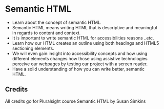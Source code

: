# Semantic HTML

- Learn about the concept of semantic HTML.
- Semantic HTML means writing HTML that is descriptive and meaningful in regards to content and context.
- It is important to write semantic HTML for accessibilities reasons ..etc.
- Learn how our HTML creates an outline using both headings and HTML5 sectioning elements.
- We will even gain insight into accessibility concepts and how using different elements changes how those using assistive technologies perceive our webpages by testing our project with a screen reader.
- Have a solid understanding of how you can write better, semantic HTML.

## Credits

All credits go for Pluralsight course Semantic HTML by Susan Simkins
